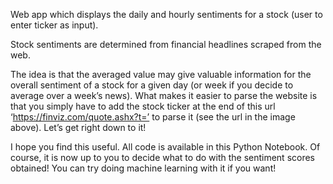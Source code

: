 Web app which displays the daily and hourly sentiments for a stock (user to enter ticker as input).

Stock sentiments are determined from financial headlines scraped from the web.

The idea is that the averaged value may give valuable information for the overall sentiment of a stock for a given day (or week if you decide to average over a week’s news). What makes it easier to parse the website is that you simply have to add the stock ticker at the end of this url ‘https://finviz.com/quote.ashx?t=’ to parse it (see the url in the image above). Let’s get right down to it!

I hope you find this useful. All code is available in this Python Notebook. Of course, it is now up to you to decide what to do with the sentiment scores obtained! You can try doing machine learning with it if you want!